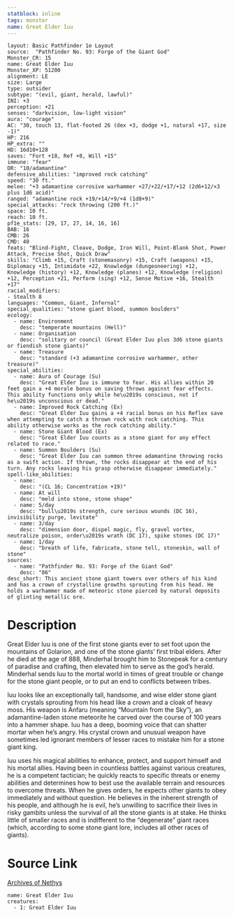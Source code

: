 ```yaml
---
statblock: inline
tags: monster
name: Great Elder Iuu
---
```

```statblock
layout: Basic Pathfinder 1e Layout
source:  "Pathfinder No. 93: Forge of the Giant God"
Monster_CR: 15
name: Great Elder Iuu
Monster_XP: 51200
alignment: LE
size: Large
type: outsider
subtype: "(evil, giant, herald, lawful)"
INI: +3
perception: +21
senses: "darkvision, low-light vision"
aura: "courage"
AC: "30, touch 13, flat-footed 26 (dex +3, dodge +1, natural +17, size -1)"
HP: 216
HP_extra: ""
HD: 16d10+128
saves: "Fort +18, Ref +8, Will +15"
immune: "fear"
DR: "10/adamantine"
defensive_abilities: "improved rock catching"
speed: "30 ft."
melee: "+3 adamantine corrosive warhammer +27/+22/+17/+12 (2d6+12/×3 plus 1d6 acid)"
ranged: "adamantine rock +19/+14/+9/+4 (1d8+9)"
special_attacks: "rock throwing (200 ft.)"
space: 10 ft.
reach: 10 ft.
pf1e_stats: [29, 17, 27, 14, 16, 16]
BAB: 16
CMB: 26
CMD: 40
feats: "Blind-Fight, Cleave, Dodge, Iron Will, Point-Blank Shot, Power Attack, Precise Shot, Quick Draw"
skills: "Climb +15, Craft (stonemasonry) +15, Craft (weapons) +15, Diplomacy +15, Intimidate +22, Knowledge (dungeoneering) +12, Knowledge (history) +12, Knowledge (planes) +12, Knowledge (religion) +12, Perception +21, Perform (sing) +12, Sense Motive +16, Stealth +17"
racial_modifiers:
- Stealth 8
languages: "Common, Giant, Infernal"
special_qualities: "stone giant blood, summon boulders"
ecology:
  - name: Environment
    desc: "temperate mountains (Hell)"
  - name: Organisation
    desc: "solitary or council (Great Elder Iuu plus 3d6 stone giants or fiendish stone giants)"
  - name: Treasure
    desc: "standard (+3 adamantine corrosive warhammer, other treasure)"
special_abilities:
  - name: Aura of Courage (Su)
    desc: "Great Elder Iuu is immune to fear. His allies within 20 feet gain a +4 morale bonus on saving throws against fear effects. This ability functions only while he\u2019s conscious, not if he\u2019s unconscious or dead."
  - name: Improved Rock Catching (Ex)
    desc: "Great Elder Iuu gains a +4 racial bonus on his Reflex save when attempting to catch a thrown rock with rock catching. This ability otherwise works as the rock catching ability."
  - name: Stone Giant Blood (Ex)
    desc: "Great Elder Iuu counts as a stone giant for any effect related to race."
  - name: Summon Boulders (Su)
    desc: "Great Elder Iuu can summon three adamantine throwing rocks as a swift action. If thrown, the rocks disappear at the end of his turn. Any rocks leaving his grasp otherwise disappear immediately."
spell-like_abilities:
  - name:
    desc: "(CL 16; Concentration +19)"
  - name: At will
    desc: "meld into stone, stone shape"
  - name: 5/day
    desc: "bull\u2019s strength, cure serious wounds (DC 16), invisibility purge, levitate"
  - name: 3/day
    desc: "dimension door, dispel magic, fly, gravel vortex, neutralize poison, order\u2019s wrath (DC 17), spike stones (DC 17)"
  - name: 1/day
    desc: "breath of life, fabricate, stone tell, stoneskin, wall of stone"
sources:
  - name: "Pathfinder No. 93: Forge of the Giant God"
    desc: "86"
desc_short: This ancient stone giant towers over others of his kind and has a crown of crystalline growths sprouting from his head. He holds a warhammer made of meteoric stone pierced by natural deposits of glinting metallic ore.
```
# Description
Great Elder Iuu is one of the first stone giants ever to set foot upon the mountains of Golarion, and one of the stone giants’ first tribal elders. After he died at the age of 888, Minderhal brought him to Stonepeak for a century of paradise and crafting, then elevated him to serve as the god’s herald. Minderhal sends Iuu to the mortal world in times of great trouble or change for the stone giant people, or to put an end to conflicts between tribes.

Iuu looks like an exceptionally tall, handsome, and wise elder stone giant with crystals sprouting from his head like a crown and a cloak of heavy moss. His weapon is Anfaru (meaning “Mountain from the Sky”), an adamantine-laden stone meteorite he carved over the course of 100 years into a hammer shape. Iuu has a deep, booming voice that can shatter mortar when he’s angry. His crystal crown and unusual weapon have sometimes led ignorant members of lesser races to mistake him for a stone giant king.

Iuu uses his magical abilities to enhance, protect, and support himself and his mortal allies. Having been in countless battles against various creatures, he is a competent tactician; he quickly reacts to specific threats or enemy abilities and determines how to best use the available terrain and resources to overcome threats. When he gives orders, he expects other giants to obey immediately and without question. He believes in the inherent strength of his people, and although he is evil, he’s unwilling to sacrifice their lives in risky gambits unless the survival of all the stone giants is at stake. He thinks little of smaller races and is indifferent to the “degenerate” giant races (which, according to some stone giant lore, includes all other races of giants).
# Source Link
[Archives of Nethys](https://aonprd.com/MonsterDisplay.aspx?ItemName=Great%20Elder%20Iuu)
```encounter-table
name: Great Elder Iuu
creatures:
  - 1: Great Elder Iuu
```
